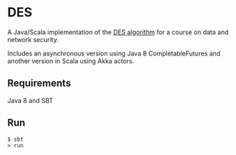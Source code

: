 DES
===

A Java/Scala implementation of the [DES algorithm](http://en.wikipedia.org/wiki/Data_Encryption_Standard "DES algorithm on Wikipedia") for a course on data and network security.

Includes an asynchronous version using Java 8 CompletableFutures and another version in Scala using Akka actors.

## Requirements

Java 8 and SBT

## Run

    $ sbt
    > run
